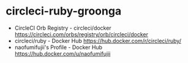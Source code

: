 # circleci-ruby-groonga

- CircleCI Orb Registry - circleci/docker https://circleci.com/orbs/registry/orb/circleci/docker
- circleci/ruby - Docker Hub https://hub.docker.com/r/circleci/ruby/
- naofumifujii's Profile - Docker Hub https://hub.docker.com/u/naofumifujii
